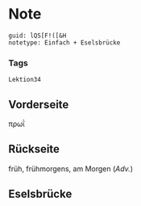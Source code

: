 # Note
```
guid: lQS[F!([&H
notetype: Einfach + Eselsbrücke
```

### Tags
```
Lektion34
```

## Vorderseite
πρωΐ

## Rückseite
früh, frühmorgens, am Morgen (<i>Adv.</i>)

## Eselsbrücke


